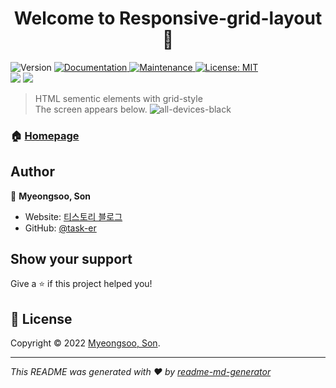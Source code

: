 <h1 align="center">Welcome to Responsive-grid-layout 👋</h1>
<p>
  <img alt="Version" src="https://img.shields.io/badge/version-0.0.1-blue.svg?cacheSeconds=2592000" />
  <a href="https://github.com/kefranabg/readme-md-generator#readme" target="_blank">
    <img alt="Documentation" src="https://img.shields.io/badge/documentation-yes-brightgreen.svg" />
  </a>
  <a href="https://github.com/kefranabg/readme-md-generator/graphs/commit-activity" target="_blank">
    <img alt="Maintenance" src="https://img.shields.io/badge/Maintained%3F-yes-green.svg" />
  </a>
  <a href="https://github.com/kefranabg/readme-md-generator/blob/master/LICENSE" target="_blank">
    <img alt="License: MIT" src="https://img.shields.io/github/license/task-er/Responsive-grid-layout" />
  </a>
  <br />
  <img src="https://img.shields.io/badge/-HTML5-EC6231?logo=html5&logoColor=white&style=flat" />
  <img src="https://img.shields.io/badge/-CSS3-139DCE?logo=css3&logoColor=white&style=flat">
</p>

> HTML sementic elements with grid-style <br />
The screen appears below.
> ![all-devices-black](https://user-images.githubusercontent.com/102871888/161428365-506bd803-7b78-4086-bef0-07e9d2c40048.png)

### 🏠 [Homepage](https://common-dev.tistory.com/entry/%EC%9B%B9-%EB%B0%98%EC%9D%91%ED%98%95-%EA%B7%B8%EB%A6%AC%EB%93%9C)

## Author

👤 **Myeongsoo, Son**

* Website: [티스토리 블로그](https://common-dev.tistory.com/entry/%EC%9B%B9-%EB%B0%98%EC%9D%91%ED%98%95-%EA%B7%B8%EB%A6%AC%EB%93%9C)
* GitHub: [@task-er](https://github.com/task-er)

## Show your support

Give a ⭐️ if this project helped you!

## 📝 License

Copyright © 2022 [Myeongsoo, Son](https://github.com/task-er).<br />

***
_This README was generated with ❤️ by [readme-md-generator](https://github.com/kefranabg/readme-md-generator)_